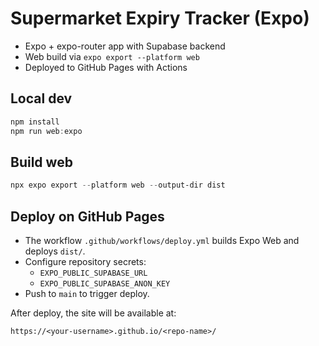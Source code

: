 # Supermarket Expiry Tracker (Expo)

- Expo + expo-router app with Supabase backend
- Web build via `expo export --platform web`
- Deployed to GitHub Pages with Actions

## Local dev

```powershell
npm install
npm run web:expo
```

## Build web

```powershell
npx expo export --platform web --output-dir dist
```

## Deploy on GitHub Pages

- The workflow `.github/workflows/deploy.yml` builds Expo Web and deploys `dist/`.
- Configure repository secrets:
  - `EXPO_PUBLIC_SUPABASE_URL`
  - `EXPO_PUBLIC_SUPABASE_ANON_KEY`
- Push to `main` to trigger deploy.

After deploy, the site will be available at:

```
https://<your-username>.github.io/<repo-name>/
```